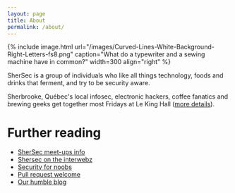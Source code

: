 ```yaml
---
layout: page
title: About
permalink: /about/
---
```


{% include image.html url="/images/Curved-Lines-White-Background-Right-Letters-fs8.png" caption="What do a typewriter and a sewing machine have in common?" width=300 align="right" %}

SherSec is a group of individuals who like all things technology, foods and drinks that ferment, and try to be security aware.

Sherbrooke, Québec's local infosec, electronic hackers, coffee fanatics and brewing geeks get together most Fridays at Le King Hall ([more details](/blog/2015/05/meetups)).


# Further reading
* [SherSec meet-ups info](/about/meetups/)
* [Shersec on the interwebz](/about/recursion/)
* [Security for noobs](/about/sec4noobs/)
* [Pull request welcome ](/about/pullrequest/)
* [Our humble blog](/blog)
